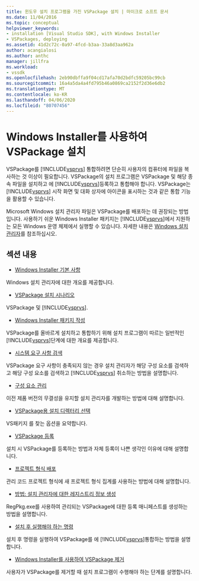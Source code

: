 ```yaml
---
title: 윈도우 설치 프로그램을 가진 VSPackage 설치 | 마이크로 소프트 문서
ms.date: 11/04/2016
ms.topic: conceptual
helpviewer_keywords:
- installation [Visual Studio SDK], with Windows Installer
- VSPackages, deploying
ms.assetid: 41d2c72c-0a97-4fcd-b3aa-33a8d3aa962a
author: acangialosi
ms.author: anthc
manager: jillfra
ms.workload:
- vssdk
ms.openlocfilehash: 2eb90dbffa9f04cd17afa70d2bdfc59205bc99cb
ms.sourcegitcommit: 16a4a5da4a4fd795b46a0869ca2152f2d36e6db2
ms.translationtype: MT
ms.contentlocale: ko-KR
ms.lasthandoff: 04/06/2020
ms.locfileid: "80707456"
---
```

# <a name="installing-vspackages-with-windows-installer"></a>Windows Installer를 사용하여 VSPackage 설치
VSPackage를 [!INCLUDE[vsprvs](../../code-quality/includes/vsprvs_md.md)] 통합하려면 단순히 사용자의 컴퓨터에 파일을 복사하는 것 이상이 필요합니다. VSPackage의 설치 프로그램은 VSPackage 및 해당 종속 파일을 설치하고 에 [!INCLUDE[vsprvs](../../code-quality/includes/vsprvs_md.md)]등록하고 통합해야 합니다. VSPackage는 [!INCLUDE[vsprvs](../../code-quality/includes/vsprvs_md.md)] 시작 화면 및 대화 상자에 아이콘을 표시하는 것과 같은 통합 기능을 활용할 수 있습니다.

 Microsoft Windows 설치 관리자 파일은 VSPackage를 배포하는 데 권장되는 방법입니다. 사용하기 쉬운 Windows Installer 패키지는 [!INCLUDE[vsprvs](../../code-quality/includes/vsprvs_md.md)]에서 지원하는 모든 Windows 운영 체제에서 실행할 수 있습니다. 자세한 내용은 [Windows 설치 관리자](https://msdn.microsoft.com/library/121be21b-b916-43e2-8f10-8b080516d2a0)를 참조하십시오.

## <a name="in-this-section"></a>섹션 내용
- [Windows Installer 기본 사항](../../extensibility/internals/windows-installer-basics.md)

 Windows 설치 관리자에 대한 개요를 제공합니다.

- [VSPackage 설치 시나리오](../../extensibility/internals/vspackage-setup-scenarios.md)

 VSPackage 및 [!INCLUDE[vsprvs](../../code-quality/includes/vsprvs_md.md)].

- [Windows Installer 패키지 작성](../../extensibility/internals/authoring-a-windows-installer-package.md)

 VSPackage를 올바르게 설치하고 통합하기 위해 설치 프로그램이 따르는 일반적인 [!INCLUDE[vsprvs](../../code-quality/includes/vsprvs_md.md)]단계에 대한 개요를 제공합니다.

- [시스템 요구 사항 검색](../../extensibility/internals/detecting-system-requirements.md)

 VSPackage 요구 사항이 충족되지 않는 경우 설치 관리자가 해당 구성 요소를 검색하고 해당 구성 요소를 검색하고 [!INCLUDE[vsprvs](../../code-quality/includes/vsprvs_md.md)] 취소하는 방법을 설명합니다.

- [구성 요소 관리](../../extensibility/internals/component-management.md)

 이전 제품 버전의 무결성을 유지할 설치 관리자를 개발하는 방법에 대해 설명합니다.

- [VSPackage용 설치 디렉터리 선택](../../extensibility/internals/choosing-the-installation-directory-for-a-vspackage.md)

 VS패키지 를 찾는 옵션을 요약합니다.

- [VSPackage 등록](../../extensibility/internals/vspackage-registration.md)

 설치 시 VSPackage를 등록하는 방법과 자체 등록이 나쁜 생각인 이유에 대해 설명합니다.

- [프로젝트 형식 배포](../../extensibility/internals/deploying-project-types.md)

 관리 코드 프로젝트 형식에 새 프로젝트 형식 집계를 사용하는 방법에 대해 설명합니다.

- [방법: 설치 관리자에 대한 레지스트리 정보 생성](../../extensibility/internals/how-to-generate-registry-information-for-an-installer.md)

 RegPkg.exe를 사용하여 관리되는 VSPackage에 대한 등록 매니페스트를 생성하는 방법을 설명합니다.

- [설치 후 실행해야 하는 명령](../../extensibility/internals/commands-that-must-be-run-after-installation.md)

 설치 후 명령을 실행하여 VSPackage를 에 [!INCLUDE[vsprvs](../../code-quality/includes/vsprvs_md.md)]통합하는 방법을 설명합니다.

- [Windows Installer를 사용하여 VSPackage 제거](../../extensibility/internals/uninstalling-a-vspackage-with-windows-installer.md)

 사용자가 VSPackage를 제거할 때 설치 프로그램이 수행해야 하는 단계를 설명합니다.
